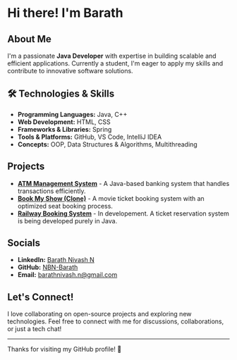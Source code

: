 # Hi there! I'm Barath 

##  About Me
I'm a passionate **Java Developer** with expertise in building scalable and efficient applications. Currently a student, I'm eager to apply my skills and contribute to innovative software solutions.

## 🛠 Technologies & Skills
- **Programming Languages:** Java, C++
- **Web Development:** HTML, CSS
- **Frameworks & Libraries:** Spring
- **Tools & Platforms:** GitHub, VS Code, IntelliJ IDEA
- **Concepts:** OOP, Data Structures & Algorithms, Multithreading

##  Projects
- **[ATM Management System](https://github.com/NBN-Barath/ATM_Java)** - A Java-based banking system that handles transactions efficiently.
- **[Book My Show (Clone)](https://github.com/NBN-Barath/BookMyShow)** - A movie ticket booking system with an optimized seat booking process.
- **[Railway Booking System](https://github.com/NBN-Barath/Railway-Booking-System)** - In developement. A ticket reservation system is being developed purely in Java.


##  Socials

- **LinkedIn:** [Barath Nivash N](https://www.linkedin.com/in/barath-nivash-n-446528358/)
- **GitHub:** [NBN-Barath](https://github.com/NBN-Barath)
- **Email:** [barathnivash.n@gmail.com](mailto:barathnivash.n@gmail.com)

##  Let's Connect!
I love collaborating on open-source projects and exploring new technologies. Feel free to connect with me for discussions, collaborations, or just a tech chat!

---

Thanks for visiting my GitHub profile! 🚀
